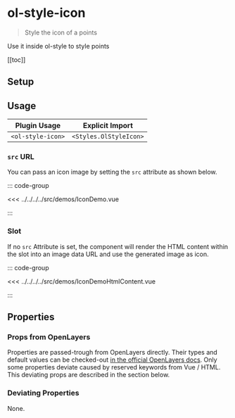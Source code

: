 # ol-style-icon

> Style the icon of a points

Use it inside ol-style to style points

[[toc]]

<script setup lang="ts">
import IconDemo from "@demos/IconDemo.vue"
import IconDemoHtmlContent from "@demos/IconDemoHtmlContent.vue"
</script>

## Setup

<!--@include: ../../styles.plugin.md-->

## Usage

| Plugin Usage      |    Explicit Import     |
| ----------------- | :--------------------: |
| `<ol-style-icon>` | `<Styles.OlStyleIcon>` |

### `src` URL

You can pass an icon image by setting the `src` attribute as shown below.

<ClientOnly>
<IconDemo />
</ClientOnly>

::: code-group

<<< ../../../../src/demos/IconDemo.vue

:::

### Slot

If no `src` Attribute is set, the component will render the HTML content within the slot into an image data URL and use the generated image as icon.

<ClientOnly>
<IconDemoHtmlContent />
</ClientOnly>

::: code-group

<<< ../../../../src/demos/IconDemoHtmlContent.vue

:::

## Properties

### Props from OpenLayers

Properties are passed-trough from OpenLayers directly.
Their types and default values can be checked-out [in the official OpenLayers docs](https://openlayers.org/en/latest/apidoc/module-ol_style_Icon-Icon.html).
Only some properties deviate caused by reserved keywords from Vue / HTML.
This deviating props are described in the section below.

### Deviating Properties

None.
